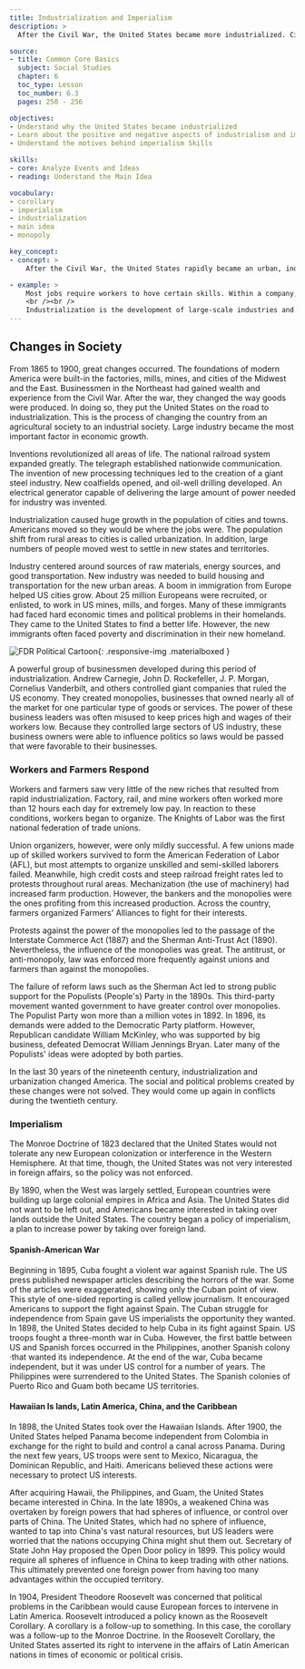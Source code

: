 ```yaml
---
title: Industrialization and Imperialism
description: >
  After the Civil War, the United States became more industrialized. Cities grew rapidly, and the economy boomed. In addition, the country tried to expand its foreign trade and increase its influence by taking over territories outside the continental United States.  

source:
- title: Common Core Basics
  subject: Social Studies
  chapter: 6
  toc_type: Lesson
  toc_number: 6.3
  pages: 250 - 256

objectives:
- Understand why the United States became industrialized
- Learn about the positive and negative aspects of industrialism and imperialism
- Understand the motives behind imperialism Skills

skills:
- core: Analyze Events and Ideas
- reading: Understand the Main Idea

vocabulary:
- corollary
- imperialism
- industrialization
- main idea
- monopoly

key_concept:
- concept: >
    After the Civil War, the United States rapidly became an urban, industrial society. Then it wanted to expand its power by building a colonial empire.

- example: >
    Most jobs require workers to hove certain skills. Within a company, a worker who acquires new skills may be promoted to a job with a higher salary. Once a worker hos a higher job level, that worker might hove more power within the company.
    <br /><br />
    Industrialization is the development of large-scale industries and moss-production techniques. After the Civil War, industrialization allowed the United States to gain economic power in the world. The United States also increased its power by acquiring more land that could be used to develop the country's economy.
---
```

## Changes in Society

From 1865 to 1900, great changes occurred. The foundations of modern America were built-in the factories, mills, mines, and cities of the Midwest and the East. Businessmen in the Northeast had gained wealth and experience from the Civil War. After the war, they changed the way goods were produced. In doing so, they put the United States on the road to industrialization. This is the process of changing the country from an agricultural society to an industrial society. Large industry became the most important factor in economic growth.

Inventions revolutionized all areas of life. The national railroad system expanded greatly. The telegraph established nationwide communication. The invention of new processing techniques led to the creation of a giant steel industry. New coalfields opened, and oil-well drilling developed. An electrical generator capable of delivering the large amount of power needed for industry was invented.

Industrialization caused huge growth in the population of cities and towns. Americans moved so they would be where the jobs were. The population shift from rural areas to cities is called urbanization. In addition, large numbers of people moved west to settle in new states and territories.

Industry centered around sources of raw materials, energy sources, and good transportation. New industry was needed to build housing and transportation for the new urban areas. A boom in immigration from Europe helped US cities grow. About 25 million Europeans were recruited, or enlisted, to work in US mines, mills, and forges. Many of these immigrants had faced hard economic times and political problems in their homelands. They came to the United States to find a better life. However, the new immigrants often faced poverty and discrimination in their new homeland.

![FDR Political Cartoon](img/fdr_political_cartoon.png){: .responsive-img .materialboxed }

A powerful group of businessmen developed during this period of industrialization. Andrew Carnegie, John D. Rockefeller, J. P. Morgan, Cornelius Vanderbilt, and others controlled giant companies that ruled the US economy. They created monopolies, businesses that owned nearly all of the market for one particular type of goods or services. The power of these business leaders was often misused to keep prices high and wages of their workers low. Because they controlled large sectors of US industry, these business owners were able to influence politics so laws would be passed that were favorable to their businesses.

### Workers and Farmers Respond

Workers and farmers saw very little of the new riches that resulted from rapid industrialization. Factory, rail, and mine workers often worked more than 12 hours each day for extremely low pay. In reaction to these conditions, workers began to organize. The Knights of Labor was the first national federation of trade unions.

Union organizers, however, were only mildly successful. A few unions made up of skilled workers survived to form the American Federation of Labor (AFL), but most attempts to organize unskilled and semi-skilled laborers failed. Meanwhile, high credit costs and steep railroad freight rates led to protests throughout rural areas. Mechanization (the use of machinery) had increased farm production. However, the bankers and the monopolies were the ones profiting from this increased production. Across the country, farmers organized Farmers' Alliances to fight for their interests.

Protests against the power of the monopolies led to the passage of the Interstate Commerce Act (1887) and the Sherman Anti-Trust Act (1890). Nevertheless, the influence of the monopolies was great. The antitrust, or anti-monopoly, law was enforced more frequently against unions and farmers than against the monopolies.

The failure of reform laws such as the Sherman Act led to strong public support for the Populists (People's) Party in the 1890s. This third-party movement wanted government to have greater control over monopolies. The Populist Party won more than a million votes in 1892. In 1896, its demands were added to the Democratic Party platform. However, Republican candidate William McKinley, who was supported by big business, defeated Democrat William Jennings Bryan. Later many of the Populists' ideas were adopted by both parties.

In the last 30 years of the nineteenth century, industrialization and urbanization changed America. The social and political problems created by these changes were not solved. They would come up again in conflicts during the twentieth century.

### Imperialism

The Monroe Doctrine of 1823 declared that the United States would not tolerate any new European colonization or interference in the Western Hemisphere. At that time, though, the United States was not very interested in foreign affairs, so the policy was not enforced.

By 1890, when the West was largely settled, European countries were building up large colonial empires in Africa and Asia. The United States did not want to be left out, and Americans became interested in taking over lands outside the United States. The country began a policy of imperialism, a plan to increase power by taking over foreign land.

#### Spanish-American War

Beginning in 1895, Cuba fought a violent war against Spanish rule. The US press published newspaper articles describing the horrors of the war. Some of the articles were exaggerated, showing only the Cuban point of view. This style of one-sided reporting is called yellow journalism. It encouraged Americans to support the fight against Spain. The Cuban struggle for independence from Spain gave US imperialists the opportunity they wanted. In 1898, the United States decided to help Cuba in its fight against Spain. US troops fought a three-month war in Cuba. However, the first battle between US and Spanish forces occurred in the Philippines, another Spanish colony ·that wanted its independence. At the end of the war, Cuba became independent, but it was under US control for a number of years. The Philippines were surrendered to the United States. The Spanish colonies of Puerto Rico and Guam both became US territories.

#### Hawaiian Is lands, Latin America, China, and the Caribbean

In 1898, the United States took over the Hawaiian Islands. After 1900, the United States helped Panama become independent from Colombia in exchange for the right to build and control a canal across Panama. During the next few years, US troops were sent to Mexico, Nicaragua, the Dominican Republic, and Haiti. Americans believed these actions were necessary to protect US interests.

After acquiring Hawaii, the Philippines, and Guam, the United States became interested in China. In the late 1890s, a weakened China was overtaken by foreign powers that had spheres of influence, or control over parts of China. The United States, which had no sphere of influence, wanted to tap into China's vast natural resources, but US leaders were worried that the nations occupying China might shut them out. Secretary of State John Hay proposed the Open Door policy in 1899. This policy would require all spheres of influence in China to keep trading with other nations. This ultimately prevented one foreign power from having too many advantages within the occupied territory.

In 1904, President Theodore Roosevelt was concerned that political problems in the Caribbean would cause European forces to intervene in Latin America. Roosevelt introduced a policy known as the Roosevelt Corollary. A corollary is a follow-up to something. In this case, the corollary was a follow-up to the Monroe Doctrine. In the Roosevelt Corollary, the United States asserted its right to intervene in the affairs of Latin American nations in times of economic or political crisis.